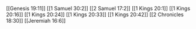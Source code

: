 [[Genesis 19:11]]
[[1 Samuel 30:2]]
[[2 Samuel 17:2]]
[[1 Kings 20:1]]
[[1 Kings 20:16]]
[[1 Kings 20:24]]
[[1 Kings 20:33]]
[[1 Kings 20:42]]
[[2 Chronicles 18:30]]
[[Jeremiah 16:6]]
